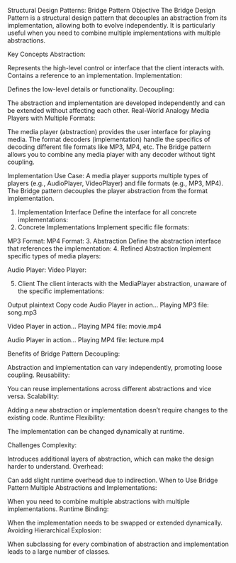 Structural Design Patterns: Bridge Pattern
Objective
The Bridge Design Pattern is a structural design pattern that decouples an abstraction from its implementation, allowing both to evolve independently. It is particularly useful when you need to combine multiple implementations with multiple abstractions.

Key Concepts
Abstraction:

Represents the high-level control or interface that the client interacts with.
Contains a reference to an implementation.
Implementation:

Defines the low-level details or functionality.
Decoupling:

The abstraction and implementation are developed independently and can be extended without affecting each other.
Real-World Analogy
Media Players with Multiple Formats:

The media player (abstraction) provides the user interface for playing media.
The format decoders (implementation) handle the specifics of decoding different file formats like MP3, MP4, etc.
The Bridge pattern allows you to combine any media player with any decoder without tight coupling.

Implementation
Use Case:
A media player supports multiple types of players (e.g., AudioPlayer, VideoPlayer) and file formats (e.g., MP3, MP4). The Bridge pattern decouples the player abstraction from the format implementation.

1. Implementation Interface
Define the interface for all concrete implementations:
2. Concrete Implementations
Implement specific file formats:

MP3 Format:
MP4 Format:
3. Abstraction
Define the abstraction interface that references the implementation:
4. Refined Abstraction
Implement specific types of media players:

Audio Player:
Video Player:
 
 5. Client
The client interacts with the MediaPlayer abstraction, unaware of the specific implementations:

Output
plaintext
Copy code
Audio Player in action...
Playing MP3 file: song.mp3

Video Player in action...
Playing MP4 file: movie.mp4

Audio Player in action...
Playing MP4 file: lecture.mp4


Benefits of Bridge Pattern
Decoupling:

Abstraction and implementation can vary independently, promoting loose coupling.
Reusability:

You can reuse implementations across different abstractions and vice versa.
Scalability:

Adding a new abstraction or implementation doesn’t require changes to the existing code.
Runtime Flexibility:

The implementation can be changed dynamically at runtime.


Challenges
Complexity:

Introduces additional layers of abstraction, which can make the design harder to understand.
Overhead:

Can add slight runtime overhead due to indirection.
When to Use Bridge Pattern
Multiple Abstractions and Implementations:

When you need to combine multiple abstractions with multiple implementations.
Runtime Binding:

When the implementation needs to be swapped or extended dynamically.
Avoiding Hierarchical Explosion:

When subclassing for every combination of abstraction and implementation leads to a large number of classes.

